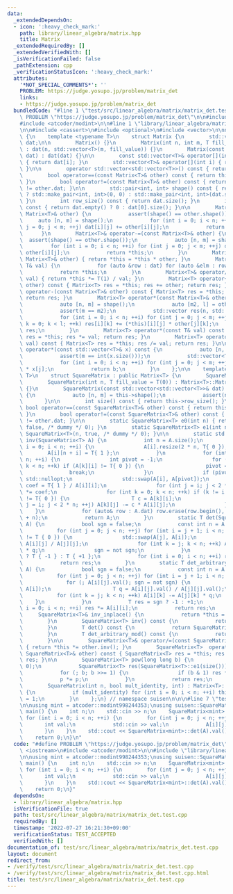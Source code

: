 ```yaml
---
data:
  _extendedDependsOn:
  - icon: ':heavy_check_mark:'
    path: library/linear_algebra/matrix.hpp
    title: Matrix
  _extendedRequiredBy: []
  _extendedVerifiedWith: []
  _isVerificationFailed: false
  _pathExtension: cpp
  _verificationStatusIcon: ':heavy_check_mark:'
  attributes:
    '*NOT_SPECIAL_COMMENTS*': ''
    PROBLEM: https://judge.yosupo.jp/problem/matrix_det
    links:
    - https://judge.yosupo.jp/problem/matrix_det
  bundledCode: "#line 1 \"test/src/linear_algebra/matrix/matrix_det.test.cpp\"\n#define\
    \ PROBLEM \"https://judge.yosupo.jp/problem/matrix_det\"\n\n#include <iostream>\n\
    #include <atcoder/modint>\n\n#line 1 \"library/linear_algebra/matrix.hpp\"\n\n\
    \n\n#include <cassert>\n#include <optional>\n#include <vector>\n\nnamespace suisen\
    \ {\n    template <typename T>\n    struct Matrix {\n        std::vector<std::vector<T>>\
    \ dat;\n\n        Matrix() {}\n        Matrix(int n, int m, T fill_value = T(0))\
    \ : dat(n, std::vector<T>(m, fill_value)) {}\n        Matrix(const std::vector<std::vector<T>>&\
    \ dat) : dat(dat) {}\n\n        const std::vector<T>& operator[](int i) const\
    \ { return dat[i]; }\n        std::vector<T>& operator[](int i) { return dat[i];\
    \ }\n\n        operator std::vector<std::vector<T>>() const { return dat; }\n\n\
    \        bool operator==(const Matrix<T>& other) const { return this->dat == other.dat;\
    \ }\n        bool operator!=(const Matrix<T>& other) const { return this->dat\
    \ != other.dat; }\n\n        std::pair<int, int> shape() const { return dat.empty()\
    \ ? std::make_pair<int, int>(0, 0) : std::make_pair<int, int>(dat.size(), dat[0].size());\
    \ }\n        int row_size() const { return dat.size(); }\n        int col_size()\
    \ const { return dat.empty() ? 0 : dat[0].size(); }\n\n        Matrix<T>& operator+=(const\
    \ Matrix<T>& other) {\n            assert(shape() == other.shape());\n       \
    \     auto [n, m] = shape();\n            for (int i = 0; i < n; ++i) for (int\
    \ j = 0; j < m; ++j) dat[i][j] += other[i][j];\n            return *this;\n  \
    \      }\n        Matrix<T>& operator-=(const Matrix<T>& other) {\n          \
    \  assert(shape() == other.shape());\n            auto [n, m] = shape();\n   \
    \         for (int i = 0; i < n; ++i) for (int j = 0; j < m; ++j) dat[i][j] -=\
    \ other[i][j];\n            return *this;\n        }\n        Matrix<T>& operator*=(const\
    \ Matrix<T>& other) { return *this = *this * other; }\n        Matrix<T>& operator*=(const\
    \ T& val) {\n            for (auto &row : dat) for (auto &elm : row) elm *= val;\n\
    \            return *this;\n        }\n        Matrix<T>& operator/=(const T&\
    \ val) { return *this *= T(1) / val; }\n        Matrix<T> operator+(const Matrix<T>&\
    \ other) const { Matrix<T> res = *this; res += other; return res; }\n        Matrix<T>\
    \ operator-(const Matrix<T>& other) const { Matrix<T> res = *this; res -= other;\
    \ return res; }\n        Matrix<T> operator*(const Matrix<T>& other) const {\n\
    \            auto [n, m] = shape();\n            auto [m2, l] = other.shape();\n\
    \            assert(m == m2);\n            std::vector res(n, std::vector(l, T(0)));\n\
    \            for (int i = 0; i < n; ++i) for (int j = 0; j < m; ++j) for (int\
    \ k = 0; k < l; ++k) res[i][k] += (*this)[i][j] * other[j][k];\n            return\
    \ res;\n        }\n        Matrix<T> operator*(const T& val) const { Matrix<T>\
    \ res = *this; res *= val; return res; }\n        Matrix<T> operator/(const T&\
    \ val) const { Matrix<T> res = *this; res /= val; return res; }\n\n        std::vector<T>\
    \ operator*(const std::vector<T>& x) const {\n            auto [n, m] = shape();\n\
    \            assert(m == int(x.size()));\n            std::vector<T> b(n, T(0));\n\
    \            for (int i = 0; i < n; ++i) for (int j = 0; j < m; ++j) b[i] += dat[i][j]\
    \ * x[j];\n            return b;\n        }\n    };\n\n    template <typename\
    \ T>\n    struct SquareMatrix : public Matrix<T> {\n        SquareMatrix() {}\n\
    \        SquareMatrix(int n, T fill_value = T(0)) : Matrix<T>::Matrix(n, n, fill_value)\
    \ {}\n        SquareMatrix(const std::vector<std::vector<T>>& dat) : Matrix<T>::Matrix(dat)\
    \ {\n            auto [n, m] = this->shape();\n            assert(n == m);\n \
    \       }\n\n        int size() const { return this->row_size(); }\n\n       \
    \ bool operator==(const SquareMatrix<T>& other) const { return this->dat == other.dat;\
    \ }\n        bool operator!=(const SquareMatrix<T>& other) const { return this->dat\
    \ != other.dat; }\n\n        static SquareMatrix<T> e0(int n) { return SquareMatrix<T>(n,\
    \ false, /* dummy */ 0); }\n        static SquareMatrix<T> e1(int n) { return\
    \ SquareMatrix<T>(n, true, /* dummy */ 0); }\n\n        static std::optional<SquareMatrix<T>>\
    \ inv(SquareMatrix<T> A) {\n            int n = A.size();\n            for (int\
    \ i = 0; i < n; ++i) {\n                A[i].resize(2 * n, T{ 0 });\n        \
    \        A[i][n + i] = T{ 1 };\n            }\n            for (int i = 0; i <\
    \ n; ++i) {\n                int pivot = -1;\n                for (int k = i;\
    \ k < n; ++k) if (A[k][i] != T{ 0 }) {\n                    pivot = k;\n     \
    \               break;\n                }\n                if (pivot < 0) return\
    \ std::nullopt;\n                std::swap(A[i], A[pivot]);\n                T\
    \ coef = T{ 1 } / A[i][i];\n                for (int j = i; j < 2 * n; ++j) A[i][j]\
    \ *= coef;\n                for (int k = 0; k < n; ++k) if (k != i and A[k][i]\
    \ != T{ 0 }) {\n                    T c = A[k][i];\n                    for (int\
    \ j = i; j < 2 * n; ++j) A[k][j] -= c * A[i][j];\n                }\n        \
    \    }\n            for (auto& row : A.dat) row.erase(row.begin(), row.begin()\
    \ + n);\n            return A;\n        }\n        static T det(SquareMatrix<T>\
    \ A) {\n            bool sgn = false;\n            const int n = A.size();\n \
    \           for (int j = 0; j < n; ++j) for (int i = j + 1; i < n; ++i) if (A[i][j]\
    \ != T { 0 }) {\n                std::swap(A[j], A[i]);\n                T q =\
    \ A[i][j] / A[j][j];\n                for (int k = j; k < n; ++k) A[i][k] -= A[j][k]\
    \ * q;\n                sgn = not sgn;\n            }\n            T res = sgn\
    \ ? T { -1 } : T { +1 };\n            for (int i = 0; i < n; ++i) res *= A[i][i];\n\
    \            return res;\n        }\n        static T det_arbitrary_mod(SquareMatrix<T>\
    \ A) {\n            bool sgn = false;\n            const int n = A.size();\n \
    \           for (int j = 0; j < n; ++j) for (int i = j + 1; i < n; ++i) {\n  \
    \              for (; A[i][j].val(); sgn = not sgn) {\n                    std::swap(A[j],\
    \ A[i]);\n                    T q = A[i][j].val() / A[j][j].val();\n         \
    \           for (int k = j; k < n; ++k) A[i][k] -= A[j][k] * q;\n            \
    \    }\n            }\n            T res = sgn ? -1 : +1;\n            for (int\
    \ i = 0; i < n; ++i) res *= A[i][i];\n            return res;\n        }\n   \
    \     SquareMatrix<T>& inv_inplace() {\n            return *this = *SquareMatrix<T>::inv(std::move(*this));\n\
    \        }\n        SquareMatrix<T> inv() const {\n            return *SquareMatrix<T>::inv(*this);\n\
    \        }\n        T det() const {\n            return SquareMatrix<T>::det(*this);\n\
    \        }\n        T det_arbitrary_mod() const {\n            return SquareMatrix<T>::det_arbitrary_mod(*this);\n\
    \        }\n\n        SquareMatrix<T>& operator/=(const SquareMatrix<T>& other)\
    \ { return *this *= other.inv(); }\n        SquareMatrix<T>  operator/ (const\
    \ SquareMatrix<T>& other) const { SquareMatrix<T> res = *this; res /= other; return\
    \ res; }\n\n        SquareMatrix<T> pow(long long b) {\n            assert(b >=\
    \ 0);\n            SquareMatrix<T> res(SquareMatrix<T>::e1(size())), p(*this);\n\
    \            for (; b; b >>= 1) {\n                if (b & 1) res *= p;\n    \
    \            p *= p;\n            }\n            return res;\n        }\n    private:\n\
    \        SquareMatrix(int n, bool mult_identity, int) : Matrix<T>::Matrix(n, n)\
    \ {\n            if (mult_identity) for (int i = 0; i < n; ++i) this->dat[i][i]\
    \ = 1;\n        }\n    };\n} // namespace suisen\n\n\n#line 7 \"test/src/linear_algebra/matrix/matrix_det.test.cpp\"\
    \n\nusing mint = atcoder::modint998244353;\nusing suisen::SquareMatrix;\n\nint\
    \ main() {\n    int n;\n    std::cin >> n;\n    SquareMatrix<mint> A(n);\n   \
    \ for (int i = 0; i < n; ++i) {\n        for (int j = 0; j < n; ++j) {\n     \
    \       int val;\n            std::cin >> val;\n            A[i][j] = val;\n \
    \       }\n    }\n    std::cout << SquareMatrix<mint>::det(A).val() << '\\n';\n\
    \    return 0;\n}\n"
  code: "#define PROBLEM \"https://judge.yosupo.jp/problem/matrix_det\"\n\n#include\
    \ <iostream>\n#include <atcoder/modint>\n\n#include \"library/linear_algebra/matrix.hpp\"\
    \n\nusing mint = atcoder::modint998244353;\nusing suisen::SquareMatrix;\n\nint\
    \ main() {\n    int n;\n    std::cin >> n;\n    SquareMatrix<mint> A(n);\n   \
    \ for (int i = 0; i < n; ++i) {\n        for (int j = 0; j < n; ++j) {\n     \
    \       int val;\n            std::cin >> val;\n            A[i][j] = val;\n \
    \       }\n    }\n    std::cout << SquareMatrix<mint>::det(A).val() << '\\n';\n\
    \    return 0;\n}"
  dependsOn:
  - library/linear_algebra/matrix.hpp
  isVerificationFile: true
  path: test/src/linear_algebra/matrix/matrix_det.test.cpp
  requiredBy: []
  timestamp: '2022-07-27 16:21:30+09:00'
  verificationStatus: TEST_ACCEPTED
  verifiedWith: []
documentation_of: test/src/linear_algebra/matrix/matrix_det.test.cpp
layout: document
redirect_from:
- /verify/test/src/linear_algebra/matrix/matrix_det.test.cpp
- /verify/test/src/linear_algebra/matrix/matrix_det.test.cpp.html
title: test/src/linear_algebra/matrix/matrix_det.test.cpp
---
```

